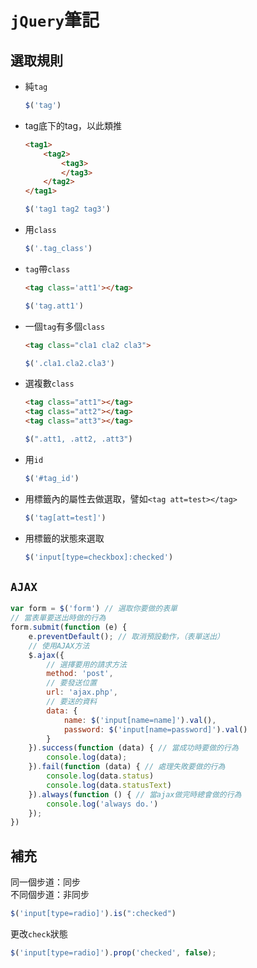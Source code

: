 # `jQuery`筆記
## 選取規則
* 純`tag`
    ```javascript
    $('tag')
    ```
* tag底下的tag，以此類推
    ```html
    <tag1>
        <tag2>
            <tag3>
            </tag3>
        </tag2>
    </tag1>
    ```
    ```javascript
    $('tag1 tag2 tag3')
    ```
* 用`class`
    ```javascript
    $('.tag_class')
    ```
* `tag`帶`class`
    ```html
    <tag class='att1'></tag>
    ```
    ```javascript
    $('tag.att1')
    ```
* 一個`tag`有多個`class`
    ```html
    <tag class="cla1 cla2 cla3">
    ```
    ```javascript
    $('.cla1.cla2.cla3')
    ```
* 選複數`class`
    ```html
    <tag class="att1"></tag>
    <tag class="att2"></tag>
    <tag class="att3"></tag>
    ```
    ```javascript
    $(".att1, .att2, .att3")
    ```
* 用`id`
    ```javascript
    $('#tag_id')
    ```
* 用標籤內的屬性去做選取，譬如`<tag att=test></tag>`
    ```javascript
    $('tag[att=test]')
    ```
* 用標籤的狀態來選取
    ```javascript
    $('input[type=checkbox]:checked')
    ```

## `AJAX`
```javascript
var form = $('form') // 選取你要做的表單
// 當表單要送出時做的行為
form.submit(function (e) {
    e.preventDefault(); // 取消預設動作，（表單送出）
    // 使用AJAX方法
    $.ajax({
        // 選擇要用的請求方法
        method: 'post',
        // 要發送位置
        url: 'ajax.php',
        // 要送的資料
        data: {
            name: $('input[name=name]').val(),
            password: $('input[name=password]').val()
        }
    }).success(function (data) { // 當成功時要做的行為
        console.log(data);
    }).fail(function (data) { // 處理失敗要做的行為
        console.log(data.status)
        console.log(data.statusText)
    }).always(function () { // 當ajax做完時總會做的行為
        console.log('always do.')
    });
})
```

## 補充
同一個步道：同步  
不同個步道：非同步
```javascript
$('input[type=radio]').is(":checked")
```
更改`check`狀態
```javascript
$('input[type=radio]').prop('checked', false);
```
